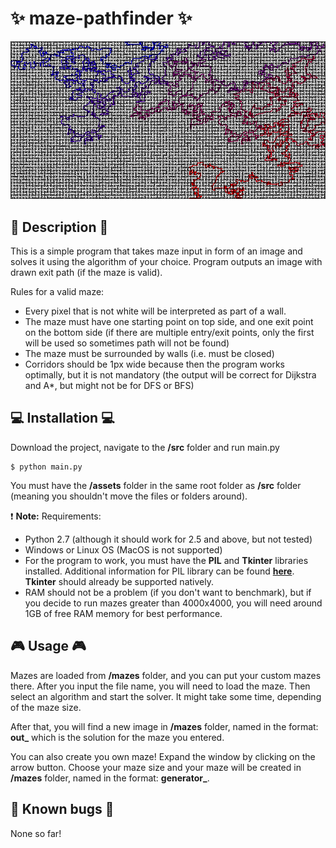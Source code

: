 # :sparkles: maze-pathfinder :sparkles:
![ss](https://raw.githubusercontent.com/ivan-ristovic/maze-pathfinder/master/mazes/feature_maze.bmp)

## :page_facing_up: Description :page_facing_up:
This is a simple program that takes maze input in form of an image and solves it using the
algorithm of your choice.
Program outputs an image with drawn exit path (if the maze is valid).

Rules for a valid maze:
- Every pixel that is not white will be interpreted as part of a wall.
- The maze must have one starting point on top side, and one exit point on the bottom side
(if there are multiple entry/exit points, only the first will be used so sometimes path will not be found)
- The maze must be surrounded by walls (i.e. must be closed)
- Corridors should be 1px wide because then the program works optimally, but it is not mandatory
(the output will be correct for Dijkstra and A*, but might not be for DFS or BFS)

## :computer: Installation :computer:
Download the project, navigate to the **/src** folder and run main.py
```
$ python main.py
```

You must have the **/assets** folder in the same root folder as **/src** folder
(meaning you shouldn't move the files or folders around).

:exclamation: **Note:** Requirements:
- Python 2.7 (although it should work for 2.5 and above, but not tested)
- Windows or Linux OS (MacOS is not supported)
- For the program to work, you must have the **PIL** and **Tkinter** libraries installed.
Additional information for PIL library can be found **[here](http://www.pythonware.com/products/pil/)**.
**Tkinter** should already be supported natively.
- RAM should not be a problem (if you don't want to benchmark), but if you decide to run
mazes greater than 4000x4000, you will need around 1GB of free RAM memory for best performance.

## :video_game: Usage :video_game:
Mazes are loaded from **/mazes** folder, and you can put your custom mazes there.
After you input the file name, you will need to load the maze.
Then select an algorithm and start the solver. It might take some time, depending of the maze size.

After that, you will find a new image in **/mazes** folder, named in the format:
**out_<filename>** which is the solution for the maze you entered.

You can also create you own maze! Expand the window by clicking on the arrow button.
Choose your maze size and your maze will be created in **/mazes** folder, named in
the format: **generator_<size>**.

## :bug: Known bugs :bug:
None so far!
